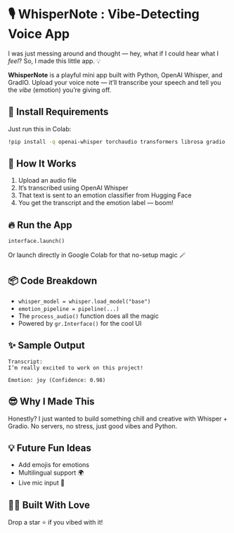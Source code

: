 # 🎙️ WhisperNote : Vibe-Detecting Voice App

I was just messing around and thought — hey, what if I could hear what I *feel*? So, I made this little app. 💡

**WhisperNote** is a playful mini app built with Python, OpenAI Whisper, and GradIO. Upload your voice note — it’ll transcribe your speech and tell you the *vibe* (emotion) you’re giving off.

## 💾 Install Requirements

Just run this in Colab:

```bash
!pip install -q openai-whisper torchaudio transformers librosa gradio
```

## 🚀 How It Works

1. Upload an audio file
2. It’s transcribed using OpenAI Whisper
3. That text is sent to an emotion classifier from Hugging Face
4. You get the transcript and the emotion label — boom!

## 🔥 Run the App

```python
interface.launch()
```

Or launch directly in Google Colab for that no-setup magic 🪄

## 📦 Code Breakdown

* `whisper_model = whisper.load_model("base")`
* `emotion_pipeline = pipeline(...)`
* The `process_audio()` function does all the magic
* Powered by `gr.Interface()` for the cool UI

## ✨ Sample Output

```
Transcript:
I’m really excited to work on this project!

Emotion: joy (Confidence: 0.98)
```

## 😎 Why I Made This

Honestly? I just wanted to build something chill and creative with Whisper + Gradio. No servers, no stress, just good vibes and Python.

## 💡 Future Fun Ideas

* Add emojis for emotions 
* Multilingual support 🌍
* Live mic input 🎤

## 🧑‍💻 Built With Love

Drop a star ⭐ if you vibed with it!
